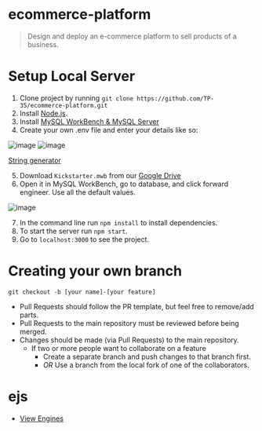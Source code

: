 # ecommerce-platform
> Design and deploy an e-commerce platform to sell products of a business.

# Setup Local Server
1. Clone project by running `git clone https://github.com/TP-35/ecommerce-platform.git`
2. Install [Node.js](https://nodejs.org/en/).
3. Install [MySQL WorkBench & MySQL Server](https://www.youtube.com/watch?v=u96rVINbAUI&ab_channel=WebDevSimplified)
4. Create your own .env file and enter your details like so: 

![image](https://user-images.githubusercontent.com/62181722/202520531-fa0b10ea-14c1-4f1f-a2c6-b6d05fdd732e.png)
![image](https://user-images.githubusercontent.com/62181722/202850648-07d1b646-9d03-49a0-92d8-2d44605d09d0.png)

[String generator](http://www.unit-conversion.info/texttools/random-string-generator/)

5. Download `Kickstarter.mwb` from our [Google Drive](https://drive.google.com/drive/folders/1JJGzM015G0oZWYAFDtbj2bBUZcqk4f79?usp=share_link)
6. Open it in MySQL WorkBench, go to database, and click forward engineer. Use all the default values. 

![image](https://user-images.githubusercontent.com/62181722/202523300-7709783d-a7f0-491c-aeb2-79a7cf096b7c.png)

7. In the command line run `npm install` to install dependencies.
8. To start the server run `npm start`.
9. Go to `localhost:3000` to see the project. 

# Creating your own branch
`git checkout -b [your name]-[your feature]`
- Pull Requests should follow the PR template, but feel free to remove/add parts.
- Pull Requests to the main repository must be reviewed before being merged.
- Changes should be made (via Pull Requests) to the main repository. 
  - If two or more people want to collaborate on a feature
    - Create a separate branch and push changes to that branch first.
    - *OR* Use a branch from the local fork of one of the collaborators.
# ejs 
- [View Engines](https://www.youtube.com/watch?v=yXEesONd_54&ab_channel=TheNetNinja)
